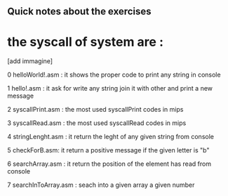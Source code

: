 ## Quick notes about the exercises

# the syscall of system are :

[add immagine]


0 helloWorld!.asm : it shows the proper code to print any string in console

1 hello!.asm : it ask for write any string join it with other and print a new message

2 syscallPrint.asm : the most used syscallPrint codes in mips

3 syscallRead.asm : the most used syscallRead codes in mips

4 stringLenght.asm : it return the leght of any given string from console

5 checkForB.asm: it return a positive message if the given letter is "b"

6 searchArray.asm : it return the position of the element has read from console

7 searchInToArray.asm : seach into a given array a given number
